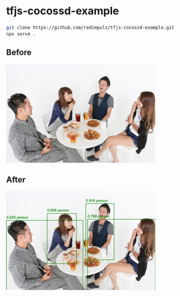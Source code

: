 # tfjs-cocossd-example

```bash
git clone https://github.com/redimpulz/tfjs-cocossd-example.git
npx serve .
```


## Before
<img width="400" src="image.jpg" />

## After
<img width="400" src="result.png" />
